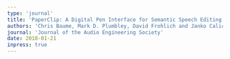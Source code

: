 ```yaml
---
type: 'journal'
title: 'PaperClip: A Digital Pen Interface for Semantic Speech Editing in Radio Production,'
authors: 'Chris Baume, Mark D. Plumbley, David Frohlich and Janko Calic'
journal: 'Journal of the Audio Engineering Society'
date: 2018-01-21
inpress: true
---
```

